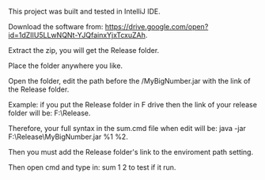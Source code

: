 This project was built and tested in IntelliJ IDE.

Download the software from: https://drive.google.com/open?id=1dZIIU5LLwNQNt-YJQfainxYjxTcxuZAh.

Extract the zip, you will get the Release folder.

Place the folder anywhere you like.

Open the folder, edit the path before the /MyBigNumber.jar with the link of the Release folder.

Example: if you put the Release folder in F drive then the link of your release folder will be: F:\Release.

Therefore, your full syntax in the sum.cmd file when edit will be: java -jar F:\Release\MyBigNumber.jar %1 %2.

Then you must add the Release folder's link to the enviroment path setting.

Then open cmd and type in: sum 1 2 to test if it run.


